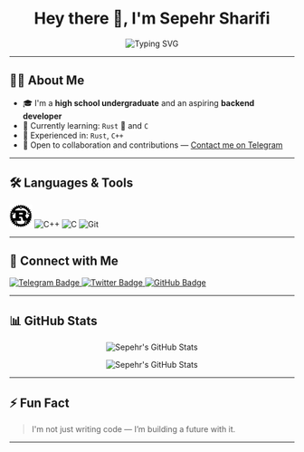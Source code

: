 <h1 align="center">Hey there 👋, I'm Sepehr Sharifi</h1>

<p align="center">
  <img src="https://readme-typing-svg.herokuapp.com?font=Fira+Code&duration=3000&pause=1000&center=true&width=435&lines=Junior+Backend+Developer;Rust+%7C+C%2B%2B+Enthusiast;High+School+Undergraduate;Learning+Rust+and+C" alt="Typing SVG" />
</p>

---

## 👨‍💻 About Me

- 🎓 I'm a **high school undergraduate** and an aspiring **backend developer**
- 🧠 Currently learning: `Rust` 🦀 and `C`
- 🔧 Experienced in: `Rust`, `C++`
- 🤝 Open to collaboration and contributions — [Contact me on Telegram](https://t.me/devsshq)

---

## 🛠️ Languages & Tools

<p align="left">
  <img src="https://raw.githubusercontent.com/rust-lang/rust-artwork/master/logo/rust-logo-blk.svg" alt="Rust" width="40" height="40"/>
  <img src="https://cdn.jsdelivr.net/gh/devicons/devicon/icons/cplusplus/cplusplus-original.svg" alt="C++" width="40" height="40"/>
  <img src="https://cdn.jsdelivr.net/gh/devicons/devicon/icons/c/c-original.svg" alt="C" width="40" height="40"/>
  <img src="https://cdn.jsdelivr.net/gh/devicons/devicon/icons/git/git-original.svg" alt="Git" width="40" height="40"/>
</p>

---

## 🔗 Connect with Me

<p align="left">
  <a href="https://t.me/devsshq" target="_blank">
    <img src="https://img.shields.io/badge/Telegram-2CA5E0?style=for-the-badge&logo=telegram&logoColor=white" alt="Telegram Badge"/>
  </a>
  <a href="https://x.com/DevSSH_" target="_blank">
    <img src="https://img.shields.io/badge/Twitter-%231DA1F2.svg?&style=for-the-badge&logo=twitter&logoColor=white" alt="Twitter Badge"/>
  </a>
  <a href="https://github.com/xXDevSShXx" target="_blank">
    <img src="https://img.shields.io/badge/GitHub-%23121011.svg?&style=for-the-badge&logo=github&logoColor=white" alt="GitHub Badge"/>
  </a>
</p>

---

## 📊 GitHub Stats

<p align="center">
  <img src="https://github-readme-stats.vercel.app/api?username=xxdevsshxx&theme=radical" alt="Sepehr's GitHub Stats" />
</p>

<p align="center">
  <img src="https://github-readme-stats.vercel.app/api/top-langs/?username=xxdevsshxx&theme=radical" alt="Sepehr's GitHub Stats" />
</p>

---

## ⚡ Fun Fact

> I'm not just writing code — I’m building a future with it.

---

<!-- Add this to the root of your GitHub repo with the name `README.md` to display it on your profile -->

